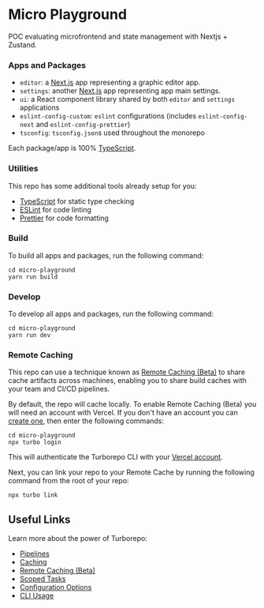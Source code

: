# Micro Playground

POC evaluating microfrontend and state management with Nextjs + Zustand.

### Apps and Packages

- `editor`: a [Next.js](https://nextjs.org) app representing a graphic editor app.
- `settings`: another [Next.js](https://nextjs.org) app representing app main settings.
- `ui`: a React component library shared by both `editor` and `settings` applications
- `eslint-config-custom`: `eslint` configurations (includes `eslint-config-next` and `eslint-config-prettier`)
- `tsconfig`: `tsconfig.json`s used throughout the monorepo

Each package/app is 100% [TypeScript](https://www.typescriptlang.org/).

### Utilities

This repo has some additional tools already setup for you:

- [TypeScript](https://www.typescriptlang.org/) for static type checking
- [ESLint](https://eslint.org/) for code linting
- [Prettier](https://prettier.io) for code formatting

### Build

To build all apps and packages, run the following command:

```
cd micro-playground
yarn run build
```

### Develop

To develop all apps and packages, run the following command:

```
cd micro-playground
yarn run dev
```

### Remote Caching

This repo can use a technique known as [Remote Caching (Beta)](https://turborepo.org/docs/core-concepts/remote-caching) to share cache artifacts across machines, enabling you to share build caches with your team and CI/CD pipelines.

By default, the repo will cache locally. To enable Remote Caching (Beta) you will need an account with Vercel. If you don't have an account you can [create one](https://vercel.com/signup), then enter the following commands:

```
cd micro-playground
npx turbo login
```

This will authenticate the Turborepo CLI with your [Vercel account](https://vercel.com/docs/concepts/personal-accounts/overview).

Next, you can link your repo to your Remote Cache by running the following command from the root of your repo:

```
npx turbo link
```

## Useful Links

Learn more about the power of Turborepo:

- [Pipelines](https://turborepo.org/docs/core-concepts/pipelines)
- [Caching](https://turborepo.org/docs/core-concepts/caching)
- [Remote Caching (Beta)](https://turborepo.org/docs/core-concepts/remote-caching)
- [Scoped Tasks](https://turborepo.org/docs/core-concepts/scopes)
- [Configuration Options](https://turborepo.org/docs/reference/configuration)
- [CLI Usage](https://turborepo.org/docs/reference/command-line-reference)
